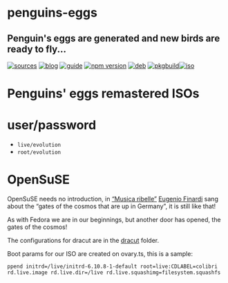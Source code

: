 penguins-eggs
=============

## Penguin&#39;s eggs are generated and new birds are ready to fly...
[![sources](https://img.shields.io/badge/github-sources-cyan)](https://github.com/pieroproietti/penguins-eggs)
[![blog](https://img.shields.io/badge/blog-penguin's%20eggs-cyan)](https://penguins-eggs.net)
[![guide](https://img.shields.io/badge/guide-penguin's%20eggs-cyan)](https://penguins-eggs.net/docs/Tutorial/eggs-users-guide)
[![npm version](https://img.shields.io/npm/v/penguins-eggs.svg)](https://npmjs.org/package/penguins-eggs)
[![deb](https://img.shields.io/badge/deb-packages-blue)](https://sourceforge.net/projects/penguins-eggs/files/DEBS)
[![pkgbuild](https://img.shields.io/badge/pkgbuild-packages-blue)](https://sourceforge.net/projects/penguins-eggs/files/PKGBUILD)[![iso](https://img.shields.io/badge/iso-images-cyan)](https://sourceforge.net/projects/penguins-eggs/files/ISOS)

# Penguins' eggs remastered ISOs

# user/password
* ```live/evolution```
* ```root/evolution```

# OpenSuSE

OpenSuSE needs no introduction, in [“Musica ribelle”](https://www.youtube.com/watch?v=KwQ_BqUCB4E) [Eugenio Finardi](https://it.wikipedia.org/wiki/Eugenio_Finardi) sang about the “gates of the cosmos that are up in Germany”, it is still like that!

As with Fedora we are in our beginnings, but another door has opened, the gates of the cosmos!

The configurations for dracut are in the [dracut](https://github.com/pieroproietti/penguins-eggs/tree/master/dracut) folder.

Boot params for our ISO are created on ovary.ts, this is a sample:
```
ppend initrd=/live/initrd-6.10.8-1-default root=live:CDLABEL=colibri rd.live.image rd.live.dir=/live rd.live.squashimg=filesystem.squashfs
```

